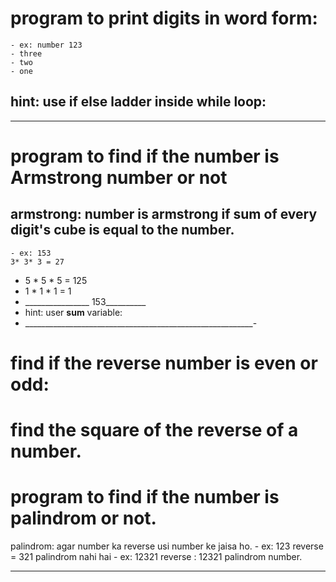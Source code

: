# program to print digits in word form: 
    - ex: number 123
    - three
    - two
    - one
## hint: use if else ladder inside while loop:

_____________________________

# program to find if the number is Armstrong number or not
## armstrong: number is armstrong if sum of every digit's cube is equal to the number.
    - ex: 153
    3* 3* 3 = 27
+  5 * 5 * 5 = 125
+  1 * 1 * 1 = 1
+ ________________ 153__________
+ hint: user **sum** variable:
+ _________________________________________________________-

# find if the reverse number is even or odd: 

# find the square of the reverse of a number. 

# program to find if the number is palindrom or not.
palindrom: agar number ka reverse usi number ke jaisa ho. 
    - ex: 123
    reverse = 321 
    palindrom nahi hai
    - ex: 12321
    reverse : 12321
    palindrom number.
_____________________________________________________________